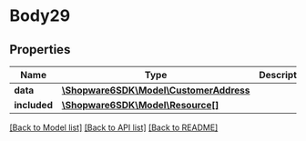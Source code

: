 # Body29

## Properties
Name | Type | Description | Notes
------------ | ------------- | ------------- | -------------
**data** | [**\Shopware6SDK\Model\CustomerAddress**](CustomerAddress.md) |  | [optional] 
**included** | [**\Shopware6SDK\Model\Resource[]**](Resource.md) |  | [optional] 

[[Back to Model list]](../../README.md#documentation-for-models) [[Back to API list]](../../README.md#documentation-for-api-endpoints) [[Back to README]](../../README.md)

